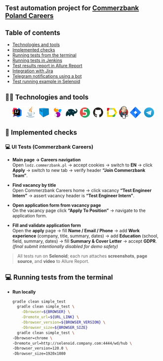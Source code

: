 ## Test automation project for [Commerzbank Poland Careers](https://lodz.commerzbank.pl/)

## Table of contents

- [Technologies and tools](#technologist-technologies-and-tools)  
- [Implemented checks](#bookmark-tabs-implemented-checks)  
- [Running tests from the terminal](#computer-running-tests-from-the-terminal)  
- [Running tests in Jenkins](#-running-tests-in-jenkins)  
- [Test results report in Allure Report](#-test-results-report-in-allure-report)  
- [Integration with Jira](#-integration-with-jira)  
- [Telegram notifications using a bot](#-telegram-notifications-using-a-bot)  
- [Test running example in Selenoid](#-test-running-example-in-selenoid)  

## :technologist: Technologies and tools

<p align="center">
  <code><img height="40" title="IntelliJ IDEA" src="media/logo/Idea.svg"></code>
  <code><img height="40" title="Java" src="media/logo/Java.svg"></code>
  <code><img height="40" title="Selenoid" src="media/logo/Selenoid.svg"></code>
  <code><img height="40" title="Selenide" src="media/logo/Selenide.svg"></code>
  <code><img height="40" title="Gradle" src="media/logo/Gradle.svg"></code>
  <code><img height="40" title="JUnit5" src="media/logo/Junit5.svg"></code>
  <code><img height="40" title="GitHub" src="media/logo/GitHub.svg"></code>
  <code><img height="40" title="Allure Report" src="media/logo/Allure.svg"></code>
  <code><img height="40" title="Jenkins" src="media/logo/Jenkins_logo.svg"></code>
  <code><img height="40" title="Jira" src="media/logo/Jira.svg"></code>
  <code><img height="40" title="Telegram" src="media/logo/Telegram.svg"></code>
</p>

## :bookmark_tabs: Implemented checks

### :computer: UI Tests (Commerzbank Careers)

- **Main page → Careers navigation**  
  Open `lodz.commerzbank.pl` → accept cookies → switch to **EN** → click **Apply** → switch to new tab → verify header **“Join Commerzbank Team”**.

- **Find vacancy by title**  
  Open Commerzbank Careers home → click vacancy **“Test Engineer Intern”** → assert vacancy header is **“Test Engineer Intern”**.

- **Open application form from vacancy page**  
  On the vacancy page click **“Apply To Position”** → navigate to the application form.

- **Fill and validate application form**  
  Open the **apply** page → fill **Name / Email / Phone** → add **Work experience** (company, title, summary, dates) → add **Education** (school, field, summary, dates) → fill **Summary & Cover Letter** → accept **GDPR**.  
  *(final submit intentionally disabled for demo safety)*

> All tests run on **Selenoid**; each run attaches **screenshots**, **page source**, and **video** to Allure Report.

## :computer: Running tests from the terminal

- **Run locally**  
  ```bash
  gradle clean simple_test
    gradle clean simple_test \
      -Dbrowser=${BROWSER} \
      -Dremote_url=${URL_LINK} \
      -Dbrowser_version=${BROWSER_VERSION} \
      -Dbrowser_size=${BROWSER_SIZE}
    gradle clean simple_test \
  -Dbrowser=chrome \
  -Dremote_url=http://selenoid.company.com:4444/wd/hub \
  -Dbrowser_version=120.0 \
  -Dbrowser_size=1920x1080
